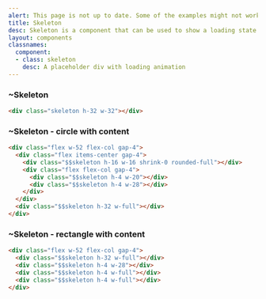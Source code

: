 ```yaml
---
alert: This page is not up to date. Some of the examples might not work as expected.
title: Skeleton
desc: Skeleton is a component that can be used to show a loading state of a component.
layout: components
classnames:
  component:
  - class: skeleton
    desc: A placeholder div with loading animation
---
```


<script>
  import Component from "$components/Component.svelte"
</script>

### ~Skeleton
<div class="skeleton w-32 h-32"></div>

```html
<div class="skeleton h-32 w-32"></div>
```


### ~Skeleton - circle with content
<div class="flex flex-col gap-4 w-52">
  <div class="flex gap-4 items-center">
    <div class="skeleton w-16 h-16 rounded-full shrink-0"></div>
    <div class="flex flex-col gap-4">
      <div class="skeleton h-4 w-20"></div>
      <div class="skeleton h-4 w-28"></div>
    </div>
  </div>
  <div class="skeleton h-32 w-full"></div>
</div>

```html
<div class="flex w-52 flex-col gap-4">
  <div class="flex items-center gap-4">
    <div class="$$skeleton h-16 w-16 shrink-0 rounded-full"></div>
    <div class="flex flex-col gap-4">
      <div class="$$skeleton h-4 w-20"></div>
      <div class="$$skeleton h-4 w-28"></div>
    </div>
  </div>
  <div class="$$skeleton h-32 w-full"></div>
</div>
```


### ~Skeleton - rectangle with content
<div class="flex flex-col gap-4 w-52">
  <div class="skeleton h-32 w-full"></div>
  <div class="skeleton h-4 w-28"></div>
  <div class="skeleton h-4 w-full"></div>
  <div class="skeleton h-4 w-full"></div>
</div>

```html
<div class="flex w-52 flex-col gap-4">
  <div class="$$skeleton h-32 w-full"></div>
  <div class="$$skeleton h-4 w-28"></div>
  <div class="$$skeleton h-4 w-full"></div>
  <div class="$$skeleton h-4 w-full"></div>
</div>
```
